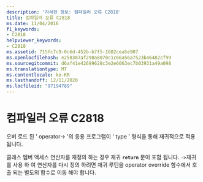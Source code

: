 ```yaml
---
description: '자세한 정보: 컴파일러 오류 C2818'
title: 컴파일러 오류 C2818
ms.date: 11/04/2016
f1_keywords:
- C2818
helpviewer_keywords:
- C2818
ms.assetid: 715fc7c9-0c6d-452b-b7f5-1682cea5e907
ms.openlocfilehash: e258387af290a8070c1c66a56a7523b46482cf99
ms.sourcegitcommit: d6af41e42699628c3e2e6063ec7b03931a49a098
ms.translationtype: MT
ms.contentlocale: ko-KR
ms.lasthandoff: 12/11/2020
ms.locfileid: "97194789"
---
```

# <a name="compiler-error-c2818"></a>컴파일러 오류 C2818

오버 로드 된 ' operator-> '의 응용 프로그램이 ' type ' 형식을 통해 재귀적으로 적용 됩니다.

클래스 멤버 액세스 연산자를 재정의 하는 경우 재귀 **`return`** 문이 포함 됩니다. `->`재귀를 사용 하 여 연산자를 다시 정의 하려면 재귀 루틴을 operator override 함수에서 호출 되는 별도의 함수로 이동 해야 합니다.
